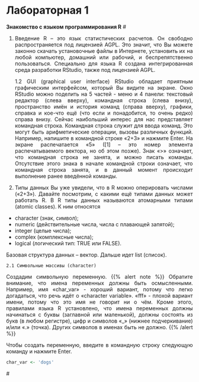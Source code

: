 # Лабораторная 1

**Знакомство с языком программирования R**
#<div style="text-align: justify">
1. Введение
R – это язык статистических расчетов. Он свободно распространяется под лицензией AGPL. Это значит, что Вы можете законно скачать установочные файлы в Интернете, установить их на любой компьютер, домашний или рабочий, и беспрепятственно пользоваться.
Специально для языка R создана интегрированная среда разработки RStudio, также под лицензией AGPL.

    1.2 GUI (graphical user interface)
RStudio обладает приятным графическим интерфейсом, который Вы видите на экране. Окно RStudio можно поделить на 5 частей - меню и 4 панели: текстовый редактор (слева вверху), командная строка (слева внизу), пространство имён и история команд (справа вверху), графики, справка и кое-что ещё (что если и понадобится, то очень редко) справа внизу. Сейчас наибольший интерес для нас представляет командная строка.
Командная строка служит для ввода команд. Это могут быть арифметические операции, вызовы различных функций. Например, напишите в командной строке «2+3» и нажмите Enter. На экране распечатается «5» ([1] – это номер элемента распечатываемого вектора, но об этом позже). Знак «>» означает, что командная строка не занята, и можно писать команды. Отсутствие этого знака в начале командной строки означает, что командная строка занята, и в данный момент происходит выполнение ранее введённой команды.

2. Типы данных
Вы уже увидели, что в R можно оперировать числами («2+3»). Давайте посмотрим, с какими ещё типами данных может работать R. 
В R типы данных называются атомарными типами (atomic classes). К ним относятся 

* character (знак, символ); 
* numeric (действительные числа, числа с плавающей запятой); 
* integer (целые числа); 
* complex (комплексные числа); 
* logical (логический тип: TRUE или FALSE).

Базовая структура данных – вектор. Дальше идет list (список).

    2.1 Символьные массивы (character)
Создадим символьную переменную. 
{{% alert note %}}
Обратите внимание, что имена переменных должны быть осмысленными. Например, имя «char_var» - хороший вариант, потому что легко догадаться, что речь идёт о «character variable». «fff» - плохой вариант имени, потому что это имя не говорит ни о чём. Кроме этого, правилами языка R установлено, что имена переменных должны начинаться с буквы (заглавной или маленькой), должны состоять из букв (в любом регистре), цифр и символов «_» (нижнее подчеркивание) и/или «.» (точка). Других символов в именах быть не должно.
{{% /alert %}}

Чтобы создать переменную, введите в командную строку следующую команду и нажмите Enter.
```r
char_var <- 'dogs'
```


#</div>
